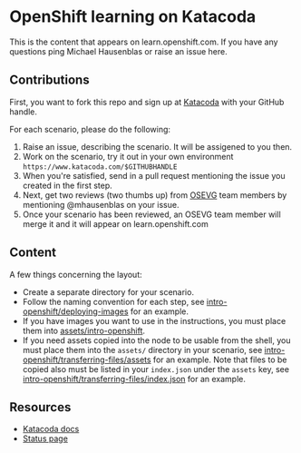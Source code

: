 # OpenShift learning on Katacoda

This is the content that appears on learn.openshift.com. If you have any questions ping Michael Hausenblas or raise an issue here.

## Contributions

First, you want to fork this repo and sign up at [Katacoda](https://katacoda.com/login) with your GitHub handle.

For each scenario, please do the following:

1. Raise an issue, describing the scenario. It will be assigened to you then.
1. Work on the scenario, try it out in your own environment `https://www.katacoda.com/$GITHUBHANDLE`
1. When you're satisfied, send in a pull request mentioning the issue you created in the first step.
1. Next, get two reviews (two thumbs up) from [OSEVG](mailto:osevg@redhat.com) team members by mentioning @mhausenblas on your issue.
1. Once your scenario has been reviewed, an OSEVG team member will merge it and it will appear on learn.openshift.com

## Content

A few things concerning the layout:

* Create a separate directory for your scenario.
* Follow the naming convention for each step, see [intro-openshift/deploying-images](https://github.com/openshift-evangelists/intro-katacoda/tree/master/intro-openshift/deploying-images) for an example.
* If you have images you want to use in the instructions, you must place them into [assets/intro-openshift](https://github.com/openshift-evangelists/intro-katacoda/tree/master/assets/intro-openshift).
* If you need assets copied into the node to be usable from the shell, you must place them into the `assets/` directory in your scenario, see [intro-openshift/transferring-files/assets](https://github.com/openshift-evangelists/intro-katacoda/tree/master/intro-openshift/transferring-files/assets) for an example. Note that files to be copied also must be listed in your `index.json` under the `assets` key, see [intro-openshift/transferring-files/index.json](https://github.com/openshift-evangelists/intro-katacoda/blob/master/intro-openshift/transferring-files/index.json) for an example.

## Resources

* [Katacoda docs](https://www.katacoda.com/docs)
* [Status page](https://openshift.status.katacoda.com/)
